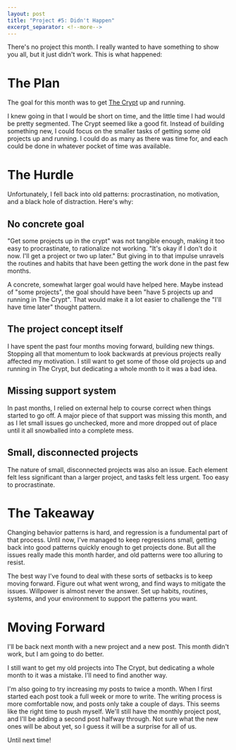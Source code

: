 ```yaml
---
layout: post
title: "Project #5: Didn't Happen"
excerpt_separator: <!--more-->
---
```


There's no project this month. I really wanted to have something to show you all, but it just didn't work. This is what happened:

# The Plan

The goal for this month was to get [The Crypt](/crypt.html) up and running.

I knew going in that I would be short on time, and the little time I had would be pretty segmented. The Crypt seemed like a good fit. Instead of building something new, I could focus on the smaller tasks of getting some old projects up and running. I could do as many as there was time for, and each could be done in whatever pocket of time was available.

# The Hurdle

Unfortunately, I fell back into old patterns: procrastination, no motivation, and a black hole of distraction. Here's why:

## No concrete goal 

"Get some projects up in the crypt" was not tangible enough, making it too easy to procrastinate, to rationalize not working. "It's okay if I don't do it now. I'll get a project or two up later." But giving in to that impulse unravels the routines and habits that have been getting the work done in the past few months.

A concrete, somewhat larger goal would have helped here. Maybe instead of "some projects", the goal should have been "have 5 projects up and running in The Crypt". That would make it a lot easier to challenge the "I'll have time later" thought pattern.

## The project concept itself

I have spent the past four months moving forward, building new things. Stopping all that momentum to look backwards at previous projects really affected my motivation. I still want to get some of those old projects up and running in The Crypt, but dedicating a whole month to it was a bad idea.

## Missing support system

In past months, I relied on external help to course correct when things started to go off. A major piece of that support was missing this month, and as I let small issues go unchecked, more and more dropped out of place until it all snowballed into a complete mess.

## Small, disconnected projects

The nature of small, disconnected projects was also an issue. Each element felt less significant than a larger project, and tasks felt less urgent. Too easy to procrastinate.

# The Takeaway

Changing behavior patterns is hard, and regression is a fundumental part of that process. Until now, I've managed to keep regressions small, getting back into  good patterns quickly enough to get projects done. But all the issues really made this month harder, and old patterns were too alluring to resist.

The best way I've found to deal with these sorts of setbacks is to keep moving forward. Figure out what went wrong, and find ways to mitigate the issues. Willpower is almost never the answer. Set up habits, routines, systems, and your environment to support the patterns you want.

# Moving Forward

I'll be back next month with a new project and a new post. This month didn't work, but I am going to do better.

I still want to get my old projects into The Crypt, but dedicating a whole month to it was a mistake. I'll need to find another way. 

I'm also going to try increasing my posts to twice a month. When I first started each post took a full week or more to write. The writing process is more comfortable now, and posts only take a couple of days. This seems like the right time to push myself. We'll still have the monthly project post, and I'll be adding a second post halfway through. Not sure what the new ones will be about yet, so I guess it will be a surprise for all of us.

Until next time!
